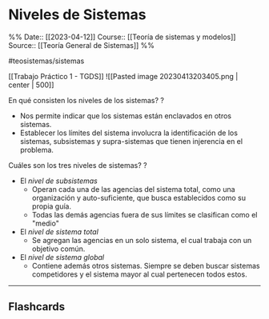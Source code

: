 # Niveles de Sistemas

%%
Date:: [[2023-04-12]]
Course:: [[Teoría de sistemas y modelos]]
Source:: [[Teoría General de Sistemas]]
%%

#teosistemas/sistemas 

[[Trabajo Práctico 1 - TGDS]]
![[Pasted image 20230413203405.png | center | 500]]

En qué consisten los niveles de los sistemas?
?
- Nos permite indicar que los sistemas están enclavados en otros sistemas.
- Establecer los límites del sistema involucra la identificación de los sistemas, subsistemas y supra-sistemas que tienen injerencia en el problema. 
<!--SR:!2023-05-10,4,270-->

Cuáles son los tres niveles de sistemas?
?
- El *nivel de subsistemas*
	- Operan cada una de las agencias del sistema total, como una organización y auto-suficiente, que busca establecidos como su propia guía.
	- Todas las demás agencias fuera de sus límites se clasifican como el "medio"
- El *nivel de sistema total*
	- Se agregan las agencias en un solo sistema, el cual trabaja con un objetivo común. 
- El *nivel de sistema global*
	- Contiene además otros sistemas. Siempre se deben buscar sistemas competidores y el sistema mayor al cual pertenecen todos estos.
<!--SR:!2023-05-09,3,250-->

___
## Flashcards
